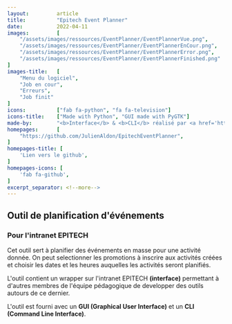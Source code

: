 ```yaml
---
layout:         article
title:          "Epitech Event Planner"
date:           2022-04-11
images:         [
    "/assets/images/ressources/EventPlanner/EventPlannerVue.png",
    "/assets/images/ressources/EventPlanner/EventPlannerEnCour.png",
    "/assets/images/ressources/EventPlanner/EventPlannerError.png",
    "/assets/images/ressources/EventPlanner/EventPlannerFinished.png"
]
images-title:   [
    "Menu du logiciel",
    "Job en cour",
    "Erreurs",
    "Job finit"
]
icons:          ["fab fa-python", "fa fa-television"]
icons-title:    ["Made with Python", "GUI made with PyGTK"]
made-by:        "<b>Interface</b> & <b>CLI</b> réalisé par <a href='https://github.com/JulienAldon'>Julien Aldon</a>"
homepages:      [
    "https://github.com/JulienAldon/EpitechEventPlanner",
]
homepages-title: [
    'Lien vers le github',
]
homepages-icons: [
    'fab fa-github',
]
excerpt_separator: <!--more-->
---
```

## Outil de planification d'événements
### Pour l'intranet EPITECH
Cet outil sert à planifier des événements en masse pour une activité donnée. On peut selectionner les promotions à
inscrire aux activités créées et choisir les dates et les heures auquelles les activités seront planifiés.
<!--more-->

L'outil contient un wrapper sur l'intranet EPITECH **(interface)** permettant à d'autres membres de l'équipe pédagogique
de developper des outils autours de ce dernier.

L'outil est fourni avec un **GUI (Graphical User Interface)** et un **CLI (Command Line Interface)**.